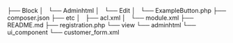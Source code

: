 ├── Block
│   └── Adminhtml
│       └── Edit
│           └── ExampleButton.php
├── composer.json
├── etc
│   ├── acl.xml
│   └── module.xml
├── README.md
├── registration.php
└── view
    └── adminhtml
        └── ui_component
            └── customer_form.xml
